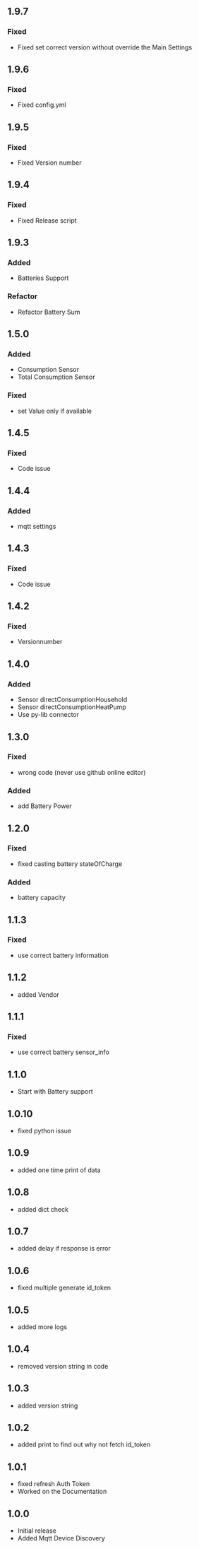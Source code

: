 <!-- https://developers.home-assistant.io/docs/add-ons/presentation#keeping-a-changelog -->
## 1.9.7
### Fixed
- Fixed set correct version without override the Main Settings
## 1.9.6
### Fixed
- Fixed config.yml
## 1.9.5
### Fixed
- Fixed Version number
## 1.9.4
### Fixed
- Fixed Release script
## 1.9.3
### Added
- Batteries Support
### Refactor
- Refactor Battery Sum
## 1.5.0
### Added
- Consumption Sensor
- Total Consumption Sensor
### Fixed
- set Value only if available
## 1.4.5
### Fixed
- Code issue
## 1.4.4
### Added
- mqtt settings
## 1.4.3
### Fixed
- Code issue
## 1.4.2
### Fixed
- Versionnumber
## 1.4.0
### Added
- Sensor directConsumptionHousehold
- Sensor directConsumptionHeatPump
- Use py-lib connector
## 1.3.0
### Fixed
- wrong code (never use github online editor)
### Added
- add Battery Power
## 1.2.0
### Fixed
- fixed casting battery stateOfCharge
### Added
- battery capacity
## 1.1.3
### Fixed
- use correct battery information
## 1.1.2
- added Vendor
## 1.1.1
### Fixed
- use correct battery sensor_info

## 1.1.0

- Start with Battery support
  
## 1.0.10

- fixed python issue
  
## 1.0.9

- added one time print of data
  
## 1.0.8

- added dict check
 
## 1.0.7

- added delay if response is error

## 1.0.6

- fixed multiple generate id_token

## 1.0.5

- added more logs

## 1.0.4

- removed version string in code

## 1.0.3

- added version string

## 1.0.2

- added print to find out why not fetch id_token
  
## 1.0.1

- fixed refresh Auth Token
- Worked on the Documentation

## 1.0.0

- Initial release
- Added Mqtt Device Discovery
